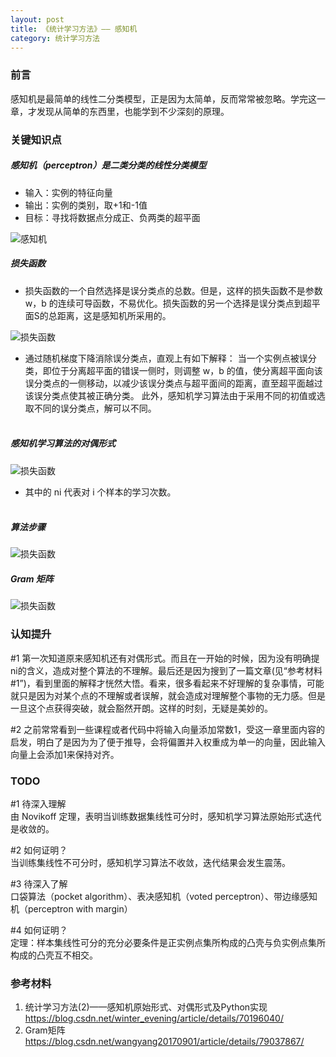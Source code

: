 ```yaml
---
layout: post
title: 《统计学习方法》—— 感知机
category: 统计学习方法
---
```


### 前言

感知机是最简单的线性二分类模型，正是因为太简单，反而常常被忽略。学完这一章，才发现从简单的东西里，也能学到不少深刻的原理。



### 关键知识点

##### 感知机（perceptron）是二类分类的线性分类模型
- 输入：实例的特征向量
- 输出：实例的类别，取+1和-1值
- 目标：寻找将数据点分成正、负两类的超平面

![感知机]({{site.url}}/images/figures/统计学习方法2-1.png)

##### 损失函数
- 损失函数的一个自然选择是误分类点的总数。但是，这样的损失函数不是参数 w，b 的连续可导函数，不易优化。损失函数的另一个选择是误分类点到超平面S的总距离，这是感知机所采用的。

![损失函数]({{site.url}}/images/figures/统计学习方法2-2.png)

- 通过随机梯度下降消除误分类点，直观上有如下解释：
当一个实例点被误分类，即位于分离超平面的错误一侧时，则调整 w，b 的值，使分离超平面向该误分类点的一侧移动，以减少该误分类点与超平面间的距离，直至超平面越过该误分类点使其被正确分类。
此外，感知机学习算法由于采用不同的初值或选取不同的误分类点，解可以不同。
<br/><br/>

##### 感知机学习算法的对偶形式

![损失函数]({{site.url}}/images/figures/统计学习方法2-3.png)

- 其中的 ni 代表对 i 个样本的学习次数。
<br/><br/>

##### 算法步骤

![损失函数]({{site.url}}/images/figures/统计学习方法2-4.png)

##### Gram 矩阵

![损失函数]({{site.url}}/images/figures/统计学习方法2-5.png)



### 认知提升

#1 第一次知道原来感知机还有对偶形式。而且在一开始的时候，因为没有明确提ni的含义，造成对整个算法的不理解。最后还是因为搜到了一篇文章(见“参考材料 #1”)，看到里面的解释才恍然大悟。看来，很多看起来不好理解的复杂事情，可能就只是因为对某个点的不理解或者误解，就会造成对理解整个事物的无力感。但是一旦这个点获得突破，就会豁然开朗。这样的时刻，无疑是美妙的。

#2 之前常常看到一些课程或者代码中将输入向量添加常数1，受这一章里面内容的启发，明白了是因为为了便于推导，会将偏置并入权重成为单一的向量，因此输入向量上会添加1来保持对齐。



### TODO
#1 待深入理解<br/>
由 Novikoff 定理，表明当训练数据集线性可分时，感知机学习算法原始形式迭代是收敛的。

#2 如何证明？<br/>
当训练集线性不可分时，感知机学习算法不收敛，迭代结果会发生震荡。

#3 待深入了解<br/>
口袋算法（pocket algorithm）、表决感知机（voted perceptron）、带边缘感知机（perceptron with margin）

#4 如何证明？<br/>
定理：样本集线性可分的充分必要条件是正实例点集所构成的凸壳与负实例点集所构成的凸壳互不相交。



### 参考材料
1. 统计学习方法(2)——感知机原始形式、对偶形式及Python实现<br/>
<https://blog.csdn.net/winter_evening/article/details/70196040/>
2. Gram矩阵<br/>
<https://blog.csdn.net/wangyang20170901/article/details/79037867/>
